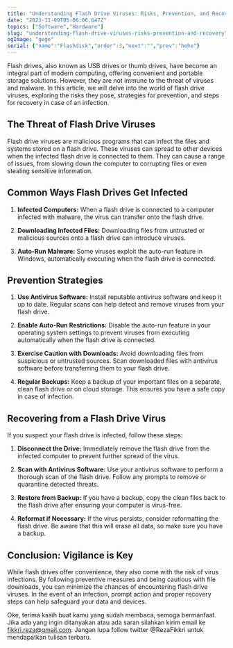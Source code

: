 ```yaml
---
title: "Understanding Flash Drive Viruses: Risks, Prevention, and Recovery"
date: "2023-11-09T05:06:06.647Z"
topics: ["Software","Hardware"]
slug: "understanding-flash-drive-viruses-risks-prevention-and-recovery"
ogImage: "gege"
serial: {"name":"Flashdisk","order":3,"next":"","prev":"hehe"}
---
```


Flash drives, also known as USB drives or thumb drives, have become an integral part of modern computing, offering convenient and portable storage solutions. However, they are not immune to the threat of viruses and malware. In this article, we will delve into the world of flash drive viruses, exploring the risks they pose, strategies for prevention, and steps for recovery in case of an infection.

## The Threat of Flash Drive Viruses

Flash drive viruses are malicious programs that can infect the files and systems stored on a flash drive. These viruses can spread to other devices when the infected flash drive is connected to them. They can cause a range of issues, from slowing down the computer to corrupting files or even stealing sensitive information.

## Common Ways Flash Drives Get Infected

1. **Infected Computers:** When a flash drive is connected to a computer infected with malware, the virus can transfer onto the flash drive.

2. **Downloading Infected Files:** Downloading files from untrusted or malicious sources onto a flash drive can introduce viruses.

3. **Auto-Run Malware:** Some viruses exploit the auto-run feature in Windows, automatically executing when the flash drive is connected.

## Prevention Strategies

1. **Use Antivirus Software:** Install reputable antivirus software and keep it up to date. Regular scans can help detect and remove viruses from your flash drive.

2. **Enable Auto-Run Restrictions:** Disable the auto-run feature in your operating system settings to prevent viruses from executing automatically when the flash drive is connected.

3. **Exercise Caution with Downloads:** Avoid downloading files from suspicious or untrusted sources. Scan downloaded files with antivirus software before transferring them to your flash drive.

4. **Regular Backups:** Keep a backup of your important files on a separate, clean flash drive or on cloud storage. This ensures you have a safe copy in case of infection.

## Recovering from a Flash Drive Virus

If you suspect your flash drive is infected, follow these steps:

1. **Disconnect the Drive:** Immediately remove the flash drive from the infected computer to prevent further spread of the virus.

2. **Scan with Antivirus Software:** Use your antivirus software to perform a thorough scan of the flash drive. Follow any prompts to remove or quarantine detected threats.

3. **Restore from Backup:** If you have a backup, copy the clean files back to the flash drive after ensuring your computer is virus-free.

4. **Reformat if Necessary:** If the virus persists, consider reformatting the flash drive. Be aware that this will erase all data, so make sure you have a backup.

## Conclusion: Vigilance is Key

While flash drives offer convenience, they also come with the risk of virus infections. By following preventive measures and being cautious with file downloads, you can minimize the chances of encountering flash drive viruses. In the event of an infection, prompt action and proper recovery steps can help safeguard your data and devices.

Oke, terima kasih buat kamu yang sudah membaca, semoga bermanfaat. Jika ada yang ingin ditanyakan atau ada saran silahkan kirim email ke fikkri.reza@gmail.com. Jangan lupa follow twitter @RezaFikkri untuk mendapatkan tulisan terbaru.
